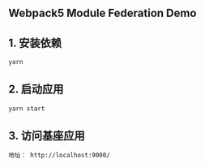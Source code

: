 ## Webpack5 Module Federation Demo

## 1. 安装依赖
``` bash
yarn
```

## 2. 启动应用
``` bash
yarn start
```

## 3. 访问基座应用
``` bash
地址： http://localhost:9000/
```
